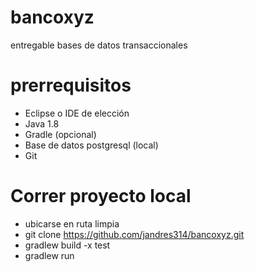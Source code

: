 # bancoxyz
entregable bases de datos transaccionales

# prerrequisitos
* Eclipse o IDE de elección
* Java 1.8
* Gradle (opcional)
* Base de datos postgresql (local)
* Git

# Correr proyecto local
* ubicarse en ruta limpia
* git clone https://github.com/jandres314/bancoxyz.git
* gradlew build -x test
* gradlew run


